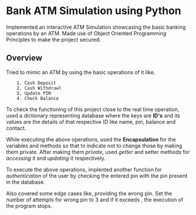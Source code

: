 
# Bank ATM Simulation using Python

Implemented an interactive ATM Simulation showcasing the basic banking operations by an ATM.
Made use of Object Oriented Programming Principles to make the project secured.


## Overview

Tried to mimic an ATM by using the basic operations of it like.

        1. Cash Deposit
        2. Cash Withdrawl
        3. Update PIN
        4. Check Balance 
To check the functioning of this project close to the real time operation, used a dictionary representing database where the keys are __ID's__ and its values are the details of that respective ID like name, pin, balance and contact.

While executing the above operations, used the __Encapsulation__ for the variables and methods so that to indicate not to change those by making them private.
After making them _private_, used _getter_ and setter methods for _accessing_ it and _updating_ it respectively.

To execute the above operations, implented another function for _authentication_ of the user by checking the entered pin with the pin present in the database.

Also covered some edge cases like, providing the wrong pin. Set the number of attempts for wrong pin to 3 and if it exceeds , the execution of the program stops.